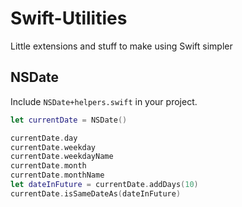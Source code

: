 # Swift-Utilities
Little extensions and stuff to make using Swift simpler

## NSDate 
Include `NSDate+helpers.swift` in your project.

```Swift
let currentDate = NSDate()

currentDate.day
currentDate.weekday
currentDate.weekdayName
currentDate.month
currentDate.monthName
let dateInFuture = currentDate.addDays(10)
currentDate.isSameDateAs(dateInFuture)
```